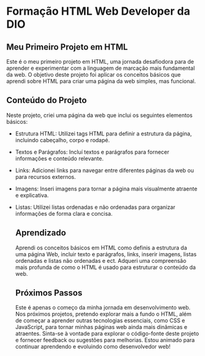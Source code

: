 
# Formação HTML Web Developer da DIO
## Meu Primeiro Projeto em HTML

Este é o meu primeiro projeto em HTML, uma jornada desafiodora para de aprender
e experimentar com a linguagem de marcação mais fundamental da web. O objetivo
deste projeto foi aplicar os conceitos básicos
que aprendi sobre HTML para criar uma página da web simples, mas funcional.

## Conteúdo do Projeto
Neste projeto, criei uma página da web que inclui os seguintes elementos básicos:

* Estrutura HTML: Utilizei tags HTML para definir a estrutura da página, incluindo cabeçalho, corpo e rodapé.

* Textos e Parágrafos: Incluí textos e parágrafos para fornecer informações e conteúdo relevante.

* Links: Adicionei links para navegar entre diferentes páginas da web ou para recursos externos.

* Imagens: Inseri imagens para tornar a página mais visualmente atraente e explicativa.

* Listas: Utilizei listas ordenadas e não ordenadas para organizar informações de forma clara e concisa.
  ## Aprendizado
  Aprendi os conceitos básicos em HTML como definis a estrutura da uma página Web, incluir texto e parágrafos, links, inserir imagens,
  listas ordenadas e listas não ordenadas e ect. Adqueri uma compreensão mais profunda de como o HTML é usado para estruturar o conteúdo da web.
  ## Próximos Passos
  Este é apenas o começo da minha jornada em desenvolvimento web. Nos próximos projetos, pretendo explorar mais a fundo o HTML, além de
  começar a aprender outras tecnologias essenciais, como CSS e JavaScript, para tornar minhas páginas web ainda mais dinâmicas e atraentes.
  Sinta-se à vontade para explorar o código-fonte deste projeto e fornecer feedback ou sugestões para melhorias. Estou animado para continuar
  aprendendo e evoluindo como desenvolvedor web!
  
